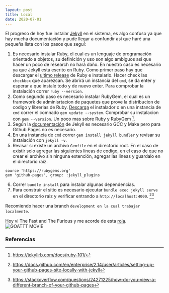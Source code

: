 ```yaml
---
layout: post
title: Local
date: 2020-07-01
---
```


El progreso de hoy fue instalar [Jekyll](https://jekyllrb.com) en el sistema, es algo confuso ya que hay mucha documentación y pude llegar a confundir así que haré una pequeña lista con los pasos que seguí:
1. Es necesario instalar Ruby, el cual es un lenguaje de programación orientado a objetos, su definición y uso son algo ambiguos así que hacer un poco de research no hará daño. En nuestro caso es necesario ya que Jekyll esta escrito en Ruby. Como primer paso hay que descargar el [ultimo release](https://www.ruby-lang.org/en/downloads/) de Ruby e instalarlo. Hacer check las `checkbox` que aparezcan. Se abrirá un instancia del `cmd`, se da enter y esperar a que instale todo y de nuevo enter. Para comprobar la instalación correr `ruby --version`.
2. Como segundo paso es necesario instalar RubyGem, el cual es un framework de adminisrtacion de paquetes que prove la distribucion de codigo y librerias de Ruby. [Descarga](https://rubygems.org/pages/download) el instalador o en una instancia de `cmd` correr el comnado `gem update --system`. Comprobar su instalacion con `gem --version`. Un poco mas sobre Ruby y RubyGem [^1].
3. Según la [documentación](https://jekyllrb.com/docs/installation/) de Jekyll es necesario GCC y Make pero para Github Pages no es necesario.
4. En una instancia de `cmd` correr `gem install jekyll bundler` y revisar su instalación con `jekyll -v`.
5. Revisar si existe un archivo `Gemfile` en el directorio root. En el caso de existir solo agregar las siguientes lineas de codigo, en el caso de que no crear el archivo sin ninguna extención, agregar las lineas y guardalo en el directorio raiz.
~~~
source 'https://rubygems.org'
gem 'github-pages', group: :jekyll_plugins
~~~
6. Correr `bundle install` para instalar algunas dependencias.
7. Para construir el sitio es necesario ejecutar `bundle exec jekyll serve` en el directorio raiz y verificar entrando a `http://localhost:4000`. [^2][^3]

Recomiendo hacer una branch `development en la cual trabajar localmente`.

Hoy vi The Fast and The Furious y me acorde de esta [rola](https://youtu.be/_i2EwTKRmsU).
![GOATTT MOVIE](https://resizing.flixster.com/NU5vnUzUkfFtpAtAeU_eJ-pbn1k%3D/800x1200/dkpu1ddg7pbsk.cloudfront.net/movie/11/16/88/11168868_ori.jpg)
### Referencias
[^1]: https://jekyllrb.com/docs/ruby-101/
[^2]: https://docs.github.com/en/enterprise/2.14/user/articles/setting-up-your-github-pages-site-locally-with-jekyll
[^3]: https://stackoverflow.com/questions/24271225/how-do-you-view-a-different-branch-of-your-github-pages
